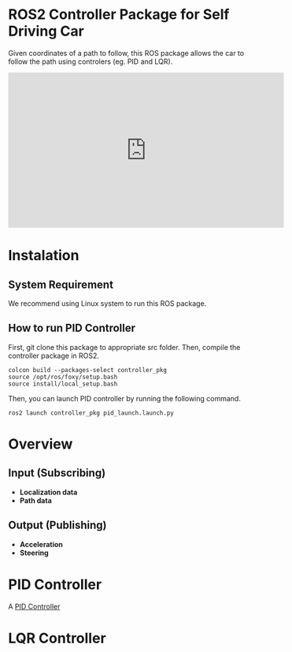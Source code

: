 # ROS2 Controller Package for Self Driving Car

Given coordinates of a path to follow, this ROS package allows the car to follow the path using controlers (eg. PID and LQR).

<iframe width="560" height="315" src="https://www.youtube.com/embed/4MK3wESY66A" title="YouTube video player" frameborder="0" allow="accelerometer; autoplay; clipboard-write; encrypted-media; gyroscope; picture-in-picture" allowfullscreen></iframe>

# Instalation

## System Requirement

We recommend using Linux system to run this ROS package.

## How to run PID Controller

First, git clone this package to appropriate src folder. Then, compile the controller package in ROS2.
```
colcon build --packages-select controller_pkg
source /opt/ros/foxy/setup.bash
source install/local_setup.bash
```
Then, you can launch PID controller by running the following command.
```
ros2 launch controller_pkg pid_launch.launch.py
```

# Overview

## Input (Subscribing)

- **Localization data**
- **Path data**

## Output (Publishing)

- **Acceleration**
- **Steering**

# PID Controller

A [PID Controller](https://en.wikipedia.org/wiki/PID_controller#:~:text=A%20proportional%E2%80%93integral%E2%80%93derivative%20controller,continuously%20calculates%20an%20error%20value)

# LQR Controller